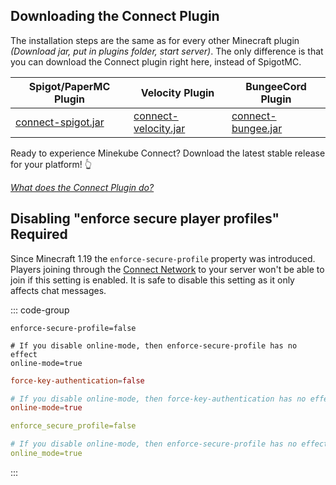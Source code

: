 ## Downloading the Connect Plugin

The installation steps are the same as for every other Minecraft plugin
_(Download jar, put in plugins folder, start server)_. The only difference is that
you can download the Connect plugin right here, instead of SpigotMC.

| <VPBadge>Spigot/PaperMC Plugin</VPBadge>                                                                   | <VPBadge>Velocity Plugin</VPBadge>                                                                             | <VPBadge>BungeeCord Plugin</VPBadge>                                                                       |
|------------------------------------------------------------------------------------------------------------|----------------------------------------------------------------------------------------------------------------|------------------------------------------------------------------------------------------------------------|
| [connect-spigot.jar](https://github.com/minekube/connect-java/releases/download/latest/connect-spigot.jar) | [connect-velocity.jar](https://github.com/minekube/connect-java/releases/download/latest/connect-velocity.jar) | [connect-bungee.jar](https://github.com/minekube/connect-java/releases/download/latest/connect-bungee.jar) |

Ready to experience Minekube Connect? Download the latest stable release for your platform!
:point_up_2:

[_What does the Connect Plugin do?_](/guide/#the-connect-plugin)

## Disabling "enforce secure player profiles" <VPBadge type='danger'>Required</VPBadge>

Since Minecraft 1.19 the `enforce-secure-profile` property was introduced.
Players joining through the [Connect Network](/guide/#the-connect-network) to your server won't be able to join if this setting
is enabled. It is safe to disable this setting as it only affects chat messages.

::: code-group

```properties [<VPBadge type='none'>Spigot/PaperMC</VPBadge> server.properties]
enforce-secure-profile=false

# If you disable online-mode, then enforce-secure-profile has no effect
online-mode=true
```

```toml [<VPBadge type='none'>Velocity</VPBadge> velocity.toml]
force-key-authentication=false

# If you disable online-mode, then force-key-authentication has no effect
online-mode=true
```

```yaml [<VPBadge type='none'>BungeeCord</VPBadge> config.yml]
enforce_secure_profile=false

# If you disable online-mode, then enforce-secure-profile has no effect
online_mode=true
```

:::
